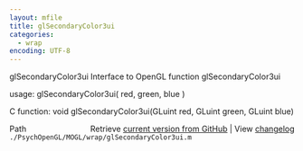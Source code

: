 ```yaml
---
layout: mfile
title: glSecondaryColor3ui
categories:
  - wrap
encoding: UTF-8
---
```


glSecondaryColor3ui  Interface to OpenGL function glSecondaryColor3ui

usage:  glSecondaryColor3ui( red, green, blue )

C function:  void glSecondaryColor3ui(GLuint red, GLuint green, GLuint blue)


<div class="code_header" style="text-align:right;">
  <span style="float:left;">Path&nbsp;&nbsp;</span> <span class="counter">Retrieve <a href=
  "https://raw.github.com/Psychtoolbox-3/Psychtoolbox-3/beta/./PsychOpenGL/MOGL/wrap/glSecondaryColor3ui.m">current version from GitHub</a> | View <a href=
  "https://github.com/Psychtoolbox-3/Psychtoolbox-3/commits/beta/./PsychOpenGL/MOGL/wrap/glSecondaryColor3ui.m">changelog</a></span>
</div>
<div class="code">
  <code>./PsychOpenGL/MOGL/wrap/glSecondaryColor3ui.m</code>
</div>
